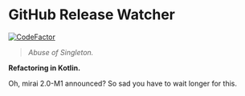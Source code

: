 # GitHub Release Watcher

[![CodeFactor](https://www.codefactor.io/repository/github/45gfg9/mirai-release-watcher-plugin/badge/kt)](https://www.codefactor.io/repository/github/45gfg9/mirai-release-watcher-plugin/overview/kt)

> *Abuse of Singleton.*

**Refactoring in Kotlin.**

Oh, mirai 2.0-M1 announced? So sad you have to wait longer for this.
